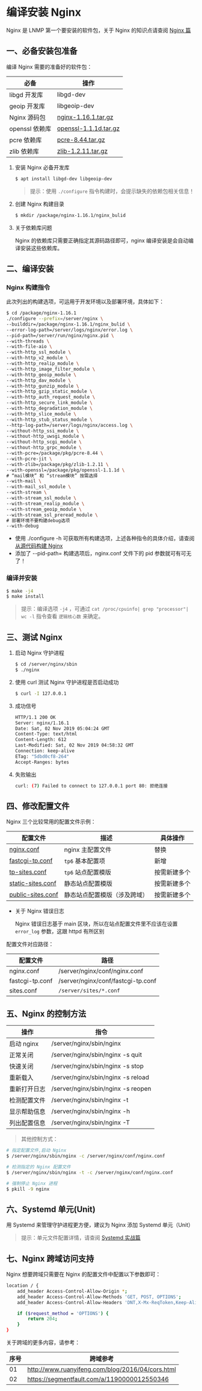 # 编译安装 Nginx

Nginx 是 LNMP 第一个要安装的软件包，关于 Nginx 的知识点请查阅 [Nginx 篇](./../../Nginx/README.md)

## 一、必备安装包准备

编译 Nginx 需要的准备好的软件包：

| 必备           | 操作                                                     |
| -------------- | -------------------------------------------------------- |
| libgd 开发库   | libgd-dev                                                |
| geoip 开发库   | libgeoip-dev                                             |
| Nginx 源码包   | [nginx-1.16.1.tar.gz](http://nginx.org/en/download.html) |
| openssl 依赖库 | [openssl-1.1.1d.tar.gz](https://www.openssl.org/source/) |
| pcre 依赖库    | [pcre-8.44.tar.gz](ftp://ftp.pcre.org/pub/pcre/)         |
| zlib 依赖库    | [zlib-1.2.11.tar.gz](http://zlib.net/zlib-1.2.11.tar.gz) |

1. 安装 Nginx 必备开发库

   ```sh
   $ apt install libgd-dev libgeoip-dev
   ```

   > 提示：使用 `./configure` 指令构建时，会提示缺失的依赖包相关信息！

2. 创建 Nginx 构建目录

   ```sh
   $ mkdir /package/nginx-1.16.1/nginx_bulid
   ```

3. 关于依赖库问题

   Nginx 的依赖库只需要正确指定其源码路径即可，nginx 编译安装是会自动编译安装这些依赖库。

## 二、编译安装

### Nginx 构建指令

此次列出的构建选项，可运用于开发环境以及部署环境，具体如下：

```sh
$ cd /package/nginx-1.16.1
./configure --prefix=/server/nginx \
--builddir=/package/nginx-1.16.1/nginx_bulid \
--error-log-path=/server/logs/nginx/error.log \
--pid-path=/server/run/nginx/nginx.pid \
--with-threads \
--with-file-aio \
--with-http_ssl_module \
--with-http_v2_module \
--with-http_realip_module \
--with-http_image_filter_module \
--with-http_geoip_module \
--with-http_dav_module \
--with-http_gunzip_module \
--with-http_gzip_static_module \
--with-http_auth_request_module \
--with-http_secure_link_module \
--with-http_degradation_module \
--with-http_slice_module \
--with-http_stub_status_module \
--http-log-path=/server/logs/nginx/access.log \
--without-http_ssi_module \
--without-http_uwsgi_module \
--without-http_scgi_module \
--without-http_grpc_module \
--with-pcre=/package/pkg/pcre-8.44 \
--with-pcre-jit \
--with-zlib=/package/pkg/zlib-1.2.11 \
--with-openssl=/package/pkg/openssl-1.1.1d \
# “mail模块” 和 “stream模块” 按需选择
--with-mail \
--with-mail_ssl_module \
--with-stream \
--with-stream_ssl_module \
--with-stream_realip_module \
--with-stream_geoip_module \
--with-stream_ssl_preread_module \
# 部署环境不要构建debug选项
--with-debug
```

- 使用 ./configure -h 可获取所有构建选项，上述各种指令的具体介绍，请查阅 [从源代码构建 Nginx](./../../Nginx/01-从源代码构建nginx.md)
- 添加了 --pid-path= 构建选项后，nginx.conf 文件下的 pid 参数就可有可无了！

### 编译并安装

```sh
$ make -j4
$ make install
```

> 提示：编译选项 `-j4` ，可通过 `cat /proc/cpuinfo| grep "processor"| wc -l` 指令查看 `逻辑核心数` 来确定。

## 三、测试 Nginx

1. 启动 Nginx 守护进程

   ```sh
   $ cd /server/nginx/sbin
   $ ./nginx
   ```

2. 使用 curl 测试 Nginx 守护进程是否启动成功

   ```sh
   $ curl -I 127.0.0.1
   ```

3. 成功信号

   ```sh
   HTTP/1.1 200 OK
   Server: nginx/1.16.1
   Date: Sat, 02 Nov 2019 05:04:24 GMT
   Content-Type: text/html
   Content-Length: 612
   Last-Modified: Sat, 02 Nov 2019 04:58:32 GMT
   Connection: keep-alive
   ETag: "5dbd0cf8-264"
   Accept-Ranges: bytes
   ```

4. 失败输出

   ```sh
   curl: (7) Failed to connect to 127.0.0.1 port 80: 拒绝连接
   ```

## 四、修改配置文件

Nginx 三个比较常用的配置文件示例：

| 配置文件                                              | 描述                         | 具体操作     |
| ----------------------------------------------------- | ---------------------------- | ------------ |
| [nginx.conf](./source/nginx/nginx.conf)               | nginx 主配置文件             | 替换         |
| [fastcgi-tp.conf](./source/nginx/fastcgi-tp.conf)     | `tp6` 基本配置项             | 新增         |
| [tp-sites.conf](./source/nginx/tp-sites.conf)         | `tp6` 站点配置模版           | 按需新建多个 |
| [static-sites.conf](./source/nginx/static-sites.conf) | 静态站点配置模版             | 按需新建多个 |
| [public-sites.conf](./source/nginx/public-sites.conf) | 静态站点配置模版（涉及跨域） | 按需新建多个 |

- 关于 Nginx 错误日志

  Nginx 错误日志基于 main 区块，所以在站点配置文件里不应该在设置 `error_log` 参数，这跟 httpd 有所区别

配置文件对应路径：

| 配置文件        | 路径                               |
| --------------- | ---------------------------------- |
| nginx.conf      | /server/nginx/conf/nginx.conf      |
| fastcgi-tp.conf | /server/nginx/conf/fastcgi-tp.conf |
| sites.conf      | `/server/sites/*.conf`             |

## 五、Nginx 的控制方法

| 操作         | 指令                               |
| ------------ | ---------------------------------- |
| 启动 nginx   | /server/nginx/sbin/nginx           |
| 正常关闭     | /server/nginx/sbin/nginx -s quit   |
| 快速关闭     | /server/nginx/sbin/nginx -s stop   |
| 重新载入     | /server/nginx/sbin/nginx -s reload |
| 重新打开日志 | /server/nginx/sbin/nginx -s reopen |
| 检测配置文件 | /server/nginx/sbin/nginx -t        |
| 显示帮助信息 | /server/nginx/sbin/nginx -h        |
| 列出配置信息 | /server/nginx/sbin/nginx -T        |

> 其他控制方式：

```sh
# 指定配置文件,启动 Nginx
$ /server/nginx/sbin/nginx -c /server/nginx/conf/nginx.conf

# 检测指定的 Nginx 配置文件
$ /server/nginx/sbin/nginx -t -c /server/nginx/conf/nginx.conf

# 强制停止 Nginx 进程
$ pkill -9 nginx
```

## 六、Systemd 单元(Unit)

用 Systemd 来管理守护进程更方便，建议为 Nginx 添加 Systemd 单元（Unit）

> 提示：单元文件配置详情，请查阅 [Systemd 实战篇](./../manual/06-systemd实战篇.md)

## 七、Nginx 跨域访问支持

Nginx 想要跨域只需要在 Nginx 的配置文件中配置以下参数即可：

```sh
location / {
    add_header Access-Control-Allow-Origin *;
    add_header Access-Control-Allow-Methods 'GET, POST, OPTIONS';
    add_header Access-Control-Allow-Headers 'DNT,X-Mx-ReqToken,Keep-Alive,User-Agent,X-Requested-With,If-Modified-Since,Cache-Control,Content-Type,Authorization';

    if ($request_method = 'OPTIONS') {
        return 204;
    }
}
```

关于跨域的更多内容，请参考：

| 序号 | 跨域参考                                         |
| ---- | ------------------------------------------------ |
| 01   | http://www.ruanyifeng.com/blog/2016/04/cors.html |
| 02   | https://segmentfault.com/a/1190000012550346      |
